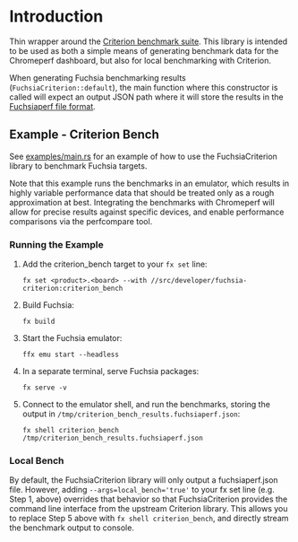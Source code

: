 # Introduction

Thin wrapper around the [Criterion benchmark suite]. This library is intended to be used as both a
simple means of generating benchmark data for the Chromeperf dashboard, but also for local
benchmarking with Criterion.

When generating Fuchsia benchmarking results (`FuchsiaCriterion::default`), the main function where
this constructor is called will expect an output JSON path where it will store the results in the
[Fuchsiaperf file format].

## Example - Criterion Bench

See [examples/main.rs] for an example of how to use the FuchsiaCriterion library to benchmark
Fuchsia targets.

Note that this example runs the benchmarks in an emulator, which results in highly variable
performance data that should be treated only as a rough approximation at best. Integrating the
benchmarks with Chromeperf will allow for precise results against specific devices, and enable
performance comparisons via the perfcompare tool.

### Running the Example

1. Add the criterion_bench target to your `fx set` line:

    ```
    fx set <product>.<board> --with //src/developer/fuchsia-criterion:criterion_bench
    ```
2. Build Fuchsia:

    ```
    fx build
    ```

3. Start the Fuchsia emulator:

    ```
    ffx emu start --headless
    ```

4. In a separate terminal, serve Fuchsia packages:

    ```
    fx serve -v
    ```

5. Connect to the emulator shell, and run the benchmarks, storing the output in
 `/tmp/criterion_bench_results.fuchsiaperf.json`:

    ```
    fx shell criterion_bench /tmp/criterion_bench_results.fuchsiaperf.json
    ```

### Local Bench
By default, the FuchsiaCriterion library will only output a fuchsiaperf.json file. However, adding
`--args=local_bench='true'` to your fx set line (e.g.  Step 1, above) overrides that behavior so
that FuchsiaCriterion provides the command line interface from the upstream Criterion library. This
allows you to replace Step 5 above with `fx shell criterion_bench`, and directly stream the
benchmark output to console.

[Criterion benchmark suite]: https://github.com/bheisler/criterion.rs
[Fuchsiaperf file format]: /docs/development/benchmarking/fuchsiaperf_format.md
[examples/main.rs]: https://fuchsia.googlesource.com/fuchsia/+/HEAD/src/developer/fuchsia-criterion/examples/main.rs
